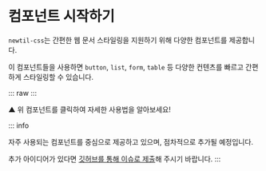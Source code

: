 <script setup>
import ExampleSection from "../components/demo/ExampleSection.vue";
import ComponentList from "../components/demo/NewtilComponentOverview.vue";
</script>

# 컴포넌트 시작하기

`newtil-css`는 간편한 웹 문서 스타일링을 지원하기 위해 다양한 컴포넌트를 제공합니다.

이 컴포넌트들을 사용하면 `button`, `list`, `form`, `table` 등 다양한 컨텐츠를 빠르고 간편하게 스타일링할 수 있습니다.

::: raw
<ComponentList />
:::

<p class="color:base-5">▲ 위 컴포넌트를 클릭하여 자세한 사용법을 알아보세요!</p>

::: info

자주 사용되는 컴포넌트를 중심으로 제공하고 있으며, 점차적으로 추가될 예정입니다.

추가 아이디어가 있다면 [깃허브를 통해 이슈로 제출](https://github.com/newlecture-corp/newtil-css/issues)해 주시기 바랍니다.
:::
